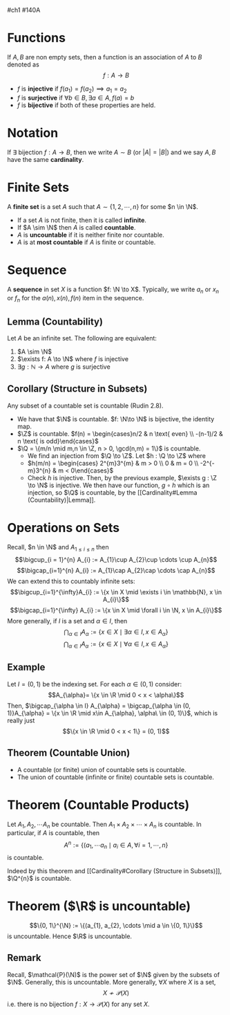 #ch1 #140A
# Functions
If $A,B$ are non empty sets, then a function is an association of $A$ to $B$ denoted as 
$$f : A \to B$$
- $f$ is **injective** if $f(a_{1}) = f(a_{2}) \implies a_{1} = a_{2}$
- $f$ is **surjective** if $\forall b \in B, \exists a \in A, f(a) = b$ 
- $f$ is **bijective** if both of these properties are held. 

# Notation
If $\exists$ bijection $f : A \to B$, then we write $A \sim B$ (or $|A| = |B|$) and we say $A,B$ have the same **cardinality**. 

# Finite Sets
A **finite set** is a set $A$ such that $A \sim \{1, 2, \cdots, n\}$ for some $n \in \N$. 
- If a set $A$ is not finite, then it is called **infinite**. 
- If $A \sim \N$ then $A$ is called **countable**.
- $A$ is **uncountable** if it is neither finite nor countable. 
- $A$ is at **most countable** if $A$ is finite or countable. 

# Sequence
A **sequence** in set $X$ is a function $f: \N \to X$. Typically, we write $a_{n}$ or $x_{n}$ or $f_{n}$ for the $a(n), x(n), f(n)$ item in the sequence. 

## Lemma (Countability)
Let $A$ be an infinite set. The following are equivalent:
1. $A \sim \N$
2. $\exists f: A \to \N$ where $f$ is injective
3. $\exists g : \mathbb{N}\to A$ where $g$ is surjective

## Corollary (Structure in Subsets)
Any subset of a countable set is countable (Rudin 2.8).
- We have that $\N$ is countable. $f: \N\to \N$ is bijective, the identity map. 
- $\Z$ is countable. $f(n) = \begin{cases}n/2 & n \text{ even} \\ -(n-1)/2 & n \text{ is odd}\end{cases}$ 
- $\Q = \{m/n \mid m,n \in \Z, n > 0, \gcd(n,m) = 1\}$  is countable. 
	- We find an injection from $\Q \to \Z$. Let $h : \Q \to \Z$ where
	- $h(m/n) = \begin{cases} 2^{m}3^{m} & m > 0 \\ 0 & m = 0 \\ -2^{-m}3^{n} & m < 0\end{cases}$ 
	- Check $h$ is injective. Then, by the previous example, $\exists g : \Z \to \N$ is injective. We then have our function, $g \circ h$ which is an injection, so $\Q$ is countable, by the [[Cardinality#Lemma (Countability)|Lemma]].  

# Operations on Sets
Recall, $n \in \N$ and $A_{1 \leq i \leq n}$ then 
$$\bigcup_{i = 1}^{n} A_{i} := A_{1}\cup A_{2}\cup \cdots \cup A_{n}$$
$$\bigcap_{i=1}^{n} A_{i} := A_{1}\cap A_{2}\cap \cdots \cap A_{n}$$
We can extend this to countably infinite sets:
$$\bigcup_{i=1}^{\infty}A_{i} := \{x \in X \mid \exists i \in \mathbb{N}, x \in A_{i}\}$$
$$\bigcap_{i=1}^{\infty} A_{i} := \{x \in X \mid \forall i \in \N, x \in A_{i}\}$$
More generally, if $I$ is a set and $\alpha \in I$, then
$$\bigcap_{\alpha \in I } A_{\alpha} := \{x \in X \mid \exists \alpha \in I, x \in A_{\alpha}\}$$
$$\bigcap_{\alpha \in I} A_{\alpha} := \{x \in X \mid \forall \alpha \in I, x \in A_{\alpha}\}$$
## Example
Let $I = (0, 1)$ be the indexing set. For each $\alpha \in (0, 1)$ consider:
$$A_{\alpha}= \{x \in \R \mid 0 < x < \alpha\}$$
Then, $\bigcap_{\alpha \in I} A_{\alpha} = \bigcap_{\alpha \in (0, 1)}A_{\alpha} = \{x \in \R \mid x\in A_{\alpha}, \alpha\ \in (0, 1)\}$, which is really just
$$\{x \in \R \mid 0 < x < 1\} = (0, 1)$$

## Theorem (Countable Union)
- A countable (or finite) union of countable sets is countable.
- The union of countable (infinite or finite) countable sets is countable. 
# Theorem (Countable Products)
Let $A_{1}, A_{2}, \cdots A_{n}$ be countable. Then $A_{1}\times A_{2}\times \cdots \times A_{n}$ is countable. In particular, if $A$ is countable, then 
$$A^{n}:= \{(a_{1}, \cdots a_{n} \mid a_{i}\in A, \forall i = 1, \cdots, n\}$$ is countable. 

Indeed by this theorem and [[Cardinality#Corollary (Structure in Subsets)]], $\Q^{n}$ is countable. 


# Theorem ($\R$ is uncountable)
$$\{0, 1\}^{\N} := \{(a_{1}, a_{2}, \cdots \mid a \in \{0, 1\}\}$$
is uncountable. Hence $\R$ is uncountable. 
## Remark 
Recall, $\mathcal{P}(\N)$ is the power set of $\N$ given by the subsets of $\N$. Generally, this is uncountable. More generally, $\forall X$ where $X$ is a set, 
$$X \not\sim \mathcal{P}(X)$$
i.e. there is no bijection $f : X \to \mathcal{P}(X)$ for any set $X$. 
